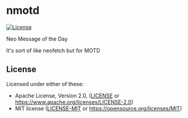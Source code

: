 # nmotd

[![License](https://img.shields.io/badge/license-MIT%2FApache--2.0-blue)](LICENSE)

Neo Message of the Day

It's sort of like neofetch but for MOTD

## License

Licensed under either of these:

* Apache License, Version 2.0, ([LICENSE](https://github.com/Th3Whit3Wolf/nmotd/blob/master/LICENSE) or https://www.apache.org/licenses/LICENSE-2.0)
* MIT license ([LICENSE-MIT](https://github.com/Th3Whit3Wolf/nmotd/blob/master/LICENSE-MIT) or https://opensource.org/licenses/MIT)
